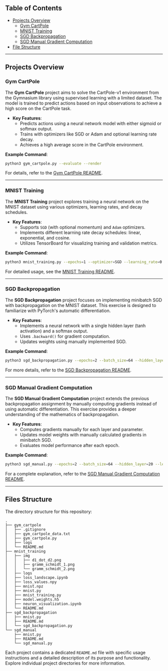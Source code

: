 ## Table of Contents
- [Projects Overview](#projects-overview)
    - [Gym CartPole](#gym-cartpole)
    - [MNIST Training](#mnist-training)
    - [SGD Backpropagation](#sgd-backpropagation)
    - [SGD Manual Gradient Computation](#sgd-manual-gradient-computation)
- [File Structure](#file-structure)

---

## Projects Overview

### Gym CartPole

The **Gym CartPole** project aims to solve the CartPole-v1 environment from the Gymnasium library using supervised learning with a limited dataset. The model is trained to predict actions based on input observations to achieve a high score on the CartPole task.

- **Key Features**:
    - Predicts actions using a neural network model with either sigmoid or softmax output.
    - Trains with optimizers like SGD or Adam and optional learning rate decay.
    - Achieves a high average score in the CartPole environment.

**Example Command**:
```bash
python3 gym_cartpole.py --evaluate --render
```

For details, refer to the [Gym CartPole README](gym_cartpole/README.md).

---

### MNIST Training

The **MNIST Training** project explores training a neural network on the MNIST dataset using various optimizers, learning rates, and decay schedules.

- **Key Features**:
    - Supports `SGD` (with optional momentum) and `Adam` optimizers.
    - Implements different learning rate decay schedules: linear, exponential, and cosine.
    - Utilizes TensorBoard for visualizing training and validation metrics.

**Example Command**:
```bash
python3 mnist_training.py --epochs=1 --optimizer=SGD --learning_rate=0.01
```

For detailed usage, see the [MNIST Training README](mnist_training/README.md).

---

### SGD Backpropagation

The **SGD Backpropagation** project focuses on implementing minibatch SGD with backpropagation on the MNIST dataset. This exercise is designed to familiarize with PyTorch's automatic differentiation.

- **Key Features**:
    - Implements a neural network with a single hidden layer (tanh activation) and a softmax output.
    - Uses `.backward()` for gradient computation.
    - Updates weights using manually implemented SGD.

**Example Command**:
```bash
python3 sgd_backpropagation.py --epochs=2 --batch_size=64 --hidden_layer=20 --learning_rate=0.1
```

For more details, refer to the [SGD Backpropagation README](sgd_backpropagation/README.md).

---

### SGD Manual Gradient Computation

The **SGD Manual Gradient Computation** project extends the previous backpropagation assignment by manually computing gradients instead of using automatic differentiation. This exercise provides a deeper understanding of the mathematics of backpropagation.

- **Key Features**:
    - Computes gradients manually for each layer and parameter.
    - Updates model weights with manually calculated gradients in minibatch SGD.
    - Evaluates model performance after each epoch.

**Example Command**:
```bash
python3 sgd_manual.py --epochs=2 --batch_size=64 --hidden_layer=20 --learning_rate=0.1
```

For a complete explanation, refer to the [SGD Manual Gradient Computation README](sgd_manual/README.md).

---

## Files Structure

The directory structure for this repository:

```
.
├── gym_cartpole
│   ├── .gitignore
│   ├── gym_cartpole_data.txt
│   ├── gym_cartpole.py
│   ├── logs
│   └── README.md
├── mnist_training
│   ├── img
│   │   ├── d1_dot_d2.png
│   │   ├── gramm_schmidt_1.png
│   │   └── gramm_schmidt_2.png
│   ├── logs
│   ├── loss_landscape.ipynb
│   ├── loss_values.npy
│   ├── mnist.npz
│   ├── mnist.py
│   ├── mnist_training.py
│   ├── model.weights.h5
│   ├── neuron_visualization.ipynb
│   └── README.md
├── sgd_backpropagation
│   ├── mnist.py
│   ├── README.md
│   └── sgd_backpropagation.py
└── sgd_manual
    ├── mnist.py
    ├── README.md
    └── sgd_manual.py
```

Each project contains a dedicated `README.md` file with specific usage instructions and a detailed description of its purpose and functionality. Explore individual project directories for more information.